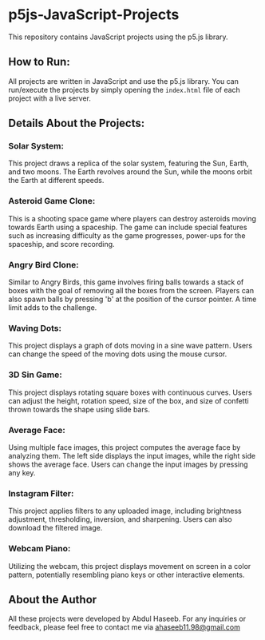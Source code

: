 # p5js-JavaScript-Projects

This repository contains JavaScript projects using the p5.js library.

## How to Run:

All projects are written in JavaScript and use the p5.js library. You can run/execute the projects by simply opening the `index.html` file of each project with a live server.

## Details About the Projects:

### Solar System:
This project draws a replica of the solar system, featuring the Sun, Earth, and two moons. The Earth revolves around the Sun, while the moons orbit the Earth at different speeds.

### Asteroid Game Clone:
This is a shooting space game where players can destroy asteroids moving towards Earth using a spaceship. The game can include special features such as increasing difficulty as the game progresses, power-ups for the spaceship, and score recording.

### Angry Bird Clone:
Similar to Angry Birds, this game involves firing balls towards a stack of boxes with the goal of removing all the boxes from the screen. Players can also spawn balls by pressing 'b' at the position of the cursor pointer. A time limit adds to the challenge.

### Waving Dots:
This project displays a graph of dots moving in a sine wave pattern. Users can change the speed of the moving dots using the mouse cursor.

### 3D Sin Game:
This project displays rotating square boxes with continuous curves. Users can adjust the height, rotation speed, size of the box, and size of confetti thrown towards the shape using slide bars.

### Average Face:
Using multiple face images, this project computes the average face by analyzing them. The left side displays the input images, while the right side shows the average face. Users can change the input images by pressing any key.

### Instagram Filter:
This project applies filters to any uploaded image, including brightness adjustment, thresholding, inversion, and sharpening. Users can also download the filtered image.

### Webcam Piano:
Utilizing the webcam, this project displays movement on screen in a color pattern, potentially resembling piano keys or other interactive elements.

## About the Author

All these projects were developed by Abdul Haseeb. For any inquiries or feedback, please feel free to contact me via ahaseeb11.98@gmail.com
